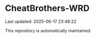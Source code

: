 # CheatBrothers-WRD

Last updated: 2025-06-17 23:48:22

This repository is automatically maintained.
